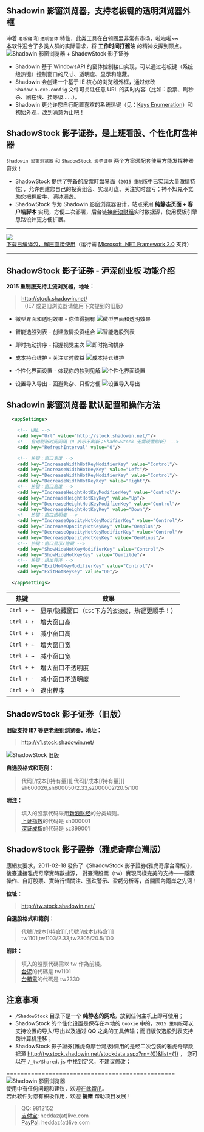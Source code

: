Shadowin 影窗浏览器，支持老板键的透明浏览器外框
---------------------------------------------
冲着 `老板键` 和 `透明窗体` 特性，此类工具在白领圈里非常有市场，啦啦啦~~  
本软件迎合了多类人群的实际需求，将 **工作时间打酱油** 的精神发挥到顶点。  
![Shadowin 影窗浏览器 + ShadowStock 影子证券](docs/demo-preview.png)  

* Shadowin 基于 WindowsAPI 的窗体控制接口实现，可以通过老板键（系统级热键）控制窗口的尺寸、透明度、显示和隐藏。  
* Shadowin 会创建一个基于 IE 核心的浏览器外框，通过修改 `Shadowin.exe.config` 文件可关注任意 URL 的实时内容（比如：股票、刷秒杀、刷在线、挂等级……）。  
* Shadowin 更允许您自行配置喜欢的系统热键（见：[Keys Enumeration]）和初始外观，改到满意为止吧！  
  
ShadowStock 影子证券，是上班看股、个性化盯盘神器
----------------------------------------------
`Shadowin 影窗浏览器` 和 `ShadowStock 影子证券` 两个方案须配套使用方能发挥神器奇效！  

* ShadowStock 提供了完备的股票盯盘界面（`2015 重制版`中已实现大量激情特性），允许创建您自己的投资组合、实现盯盘、关注实时盈亏；神不知鬼不觉助您把握股牛、满钵满盏。  
* ShadowStock 专为 Shadowin 影窗浏览器设计，站点采用 **纯静态页面 + 客户端脚本** 实现，方便二次部署，后台链接[新浪财经]实时数据源，使用模板引擎思路设计更方便扩展。  
  
  
----------------------------------------------------------------------------------------------
![](docs/download.png)  
[下载已编译包，解压直接使用]（运行需 [Microsoft .NET Framework 2.0] 支持）  
  
-----------------------------------------
ShadowStock 影子证券 - 沪深创业板 功能介绍
-----------------------------------------
**2015 重制版支持主流浏览器，地址：**  
> http://stock.shadowin.net/  
> （IE7 或更旧浏览器请使用下文提到的旧版）  
  
* 微型界面和透明效果 - 你值得拥有
![微型界面和透明效果](docs/demo-main.png)  
  
* 智能选股列表 - 创建激情投资组合
![智能选股列表](docs/demo-autocomplete.png)  
  
* 即时拖动排序 - 把握视觉主次
![即时拖动排序](docs/demo-move.png)  
  
* 成本持仓维护 - 关注实时收益
![成本持仓维护](docs/demo-edit.png)  
  
* 个性化界面设置 - 体现你的独到见解
![个性化界面设置](docs/demo-settings.png)  
  
* 设置导入导出 - 回避繁杂、只留方便
![设置导入导出](docs/demo-impexp.png)  
  
  
Shadowin 影窗浏览器 默认配置和操作方法
-------------------------------------
```xml
  <appSettings>

    <!-- URL -->
    <add key="Url" value="http://stock.shadowin.net/"/>
    <!-- 自动刷新时间间隔（0 表示不刷新；ShadowStock 无需设置刷新） -->
    <add key="RefreshInterval" value="0"/>

    <!-- 热键：窗口宽度 -->
    <add key="IncreaseWidthHotKeyModifierKey" value="Control"/>
    <add key="IncreaseWidthHotKeyKey" value="Left"/>
    <add key="DecreaseWidthHotKeyModifierKey" value="Control"/>
    <add key="DecreaseWidthHotKeyKey" value="Right"/>
    <!-- 热键：窗口高度 -->
    <add key="IncreaseHeightHotKeyModifierKey" value="Control"/>
    <add key="IncreaseHeightHotKeyKey" value="Up"/>
    <add key="DecreaseHeightHotKeyModifierKey" value="Control"/>
    <add key="DecreaseHeightHotKeyKey" value="Down"/>
    <!-- 热键：窗口透明度 -->
    <add key="IncreaseOpacityHotKeyModifierKey" value="Control"/>
    <add key="IncreaseOpacityHotKeyKey" value="Oemplus"/>
    <add key="DecreaseOpacityHotKeyModifierKey" value="Control"/>
    <add key="DecreaseOpacityHotKeyKey" value="OemMinus"/>
    <!-- 热键：窗口显示/隐藏 -->
    <add key="ShowHideHotKeyModifierKey" value="Control"/>
    <add key="ShowHideHotKeyKey" value="Oemtilde"/>
    <!-- 热键：退出程序 -->
    <add key="ExitHotKeyModifierKey" value="Control"/>
    <add key="ExitHotKeyKey" value="D0"/>

  </appSettings>
```
  
|热键		|效果			|
|----		|----			|
|`Ctrl + ~`	|显示/隐藏窗口（`ESC`下方的`波浪线`，热键更顺手！）	|
|`Ctrl + ↑`	|增大窗口高		|
|`Ctrl + ↓`	|减小窗口高		|
|`Ctrl + ←`	|增大窗口宽		|
|`Ctrl + →`	|减小窗口宽		|
|`Ctrl + +`	|增大窗口不透明度	|
|`Ctrl + -`	|减小窗口不透明度	|
|`Ctrl + 0`	|退出程序		|
  


ShadowStock 影子证券（旧版）
---------------------------
**旧版支持 IE7 等更老级别浏览器，地址：**  
> http://v1.stock.shadowin.net/  
  
![ShadowStock 旧版](docs/demo-v1.gif)  
  
**自选股格式和范例：**  
> 代码[/成本[/持有量]][,代码[/成本[/持有量]]]  
> sh600026,sh600050/2.33,sz000002/20.5/100  
  
**附注：**  
> 填入的股票代码采用[新浪财经]的分类规则。  
> [上证指数]的代码是 sh000001  
> [深证成指]的代码是 sz399001  
  
  
ShadowStock 影子證券（雅虎奇摩台灣版）
------------------------------------
應網友要求，2011-02-18 發佈了《ShadowStock 影子證券(雅虎奇摩台灣版)》，後臺連接雅虎奇摩實時數據源，
對臺灣股票（tw）實現同樣完美的支持——隱蔽操作、自訂股票、實時行情關注、漲跌警示、盈虧分析等，首開國內兩岸之先河！   
  
**位址：**  
> http://tw.stock.shadowin.net/  

**自選股格式和範例：**  
> 代號[/成本[/持倉]][,代號[/成本[/持倉]]]  
> tw1101,tw1103/2.33,tw2305/20.5/100  
  
**附註：**  
> 填入的股票代碼需以 tw 作為前綴。  
> [台泥]的代碼是 tw1101  
> [台積電]的代碼是 tw2330  
  
  
  
注意事项
--------
* `/ShadowStock` 目录下是一个 **纯静态的网站**，放到任何主机上即可使用；  
* ShadowStock 的个性化设置是保存在本地的 `Cookie` 中的，`2015 重制版`可以支持设置的导入/导出以及通过 QQ 之类的工具传输；而旧版仅选股列表支持跨计算机迁移；
* ShadowStock 影子證券(雅虎奇摩台灣版)调用的是经二次包装的雅虎奇摩数据源 http://tw.stock.shadowin.net/stockdata.aspx?rn={0}&list={1} ，
您可以在 `/_tw/Shared.js` 中找到定义，不建议修改；  
  

================================================
![Shadowin 影窗浏览器](docs/logo.jpg)  
使用中有任何问题和建议，欢迎[在此留爪]。  
若此软件对您有积极作用，欢迎 **捐赠** 帮助项目发展！  
> QQ: 9812152  
> [支付宝]: heddaz(at)live.com  
> [PayPal]: heddaz(at)live.com  


[Keys Enumeration]: https://msdn.microsoft.com/en-us/library/system.windows.forms.keys(v=vs.110).aspx
[Microsoft .NET Framework 2.0]: http://www.microsoft.com/zh-cn/download/details.aspx?id=25150
[新浪财经]: http://finance.sina.com.cn
[上证指数]: http://finance.sina.com.cn/realstock/company/sh000001/nc.shtml
[深证成指]: http://finance.sina.com.cn/realstock/company/sz399001/nc.shtml
[雅虎奇摩]: https://tw.stock.yahoo.com
[台泥]: https://tw.stock.yahoo.com/q/q?s=1101
[台積電]: https://tw.stock.yahoo.com/q/q?s=2330
[下载已编译包，解压直接使用]: https://github.com/HeddaZ/Shadowin/releases
[在此留爪]: https://github.com/HeddaZ/Shadowin/issues
[支付宝]: http://www.alipay.com
[PayPal]: http://www.paypal.com